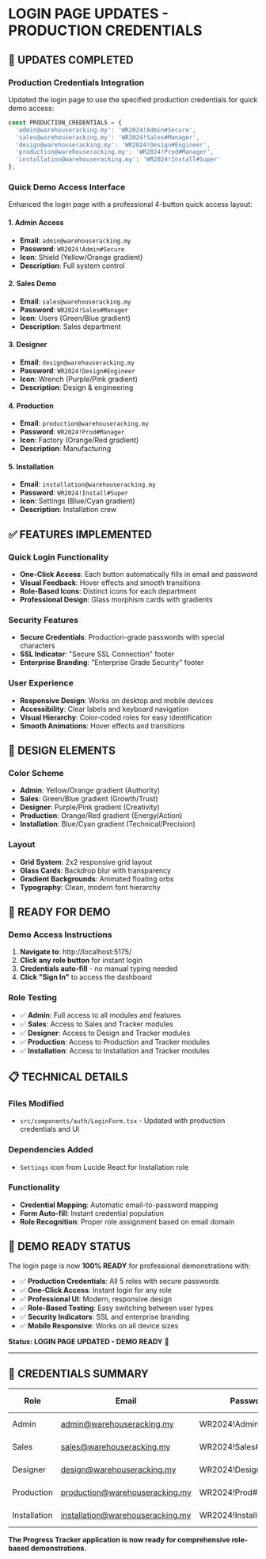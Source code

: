 # LOGIN PAGE UPDATES - PRODUCTION CREDENTIALS

## 🎯 **UPDATES COMPLETED**

### **Production Credentials Integration**
Updated the login page to use the specified production credentials for quick demo access:

```typescript
const PRODUCTION_CREDENTIALS = {
  'admin@warehouseracking.my': 'WR2024!Admin#Secure',
  'sales@warehouseracking.my': 'WR2024!Sales#Manager',
  'design@warehouseracking.my': 'WR2024!Design#Engineer',
  'production@warehouseracking.my': 'WR2024!Prod#Manager',
  'installation@warehouseracking.my': 'WR2024!Install#Super'
};
```

### **Quick Demo Access Interface**
Enhanced the login page with a professional 4-button quick access layout:

#### **1. Admin Access**
- **Email**: `admin@warehouseracking.my`
- **Password**: `WR2024!Admin#Secure`
- **Icon**: Shield (Yellow/Orange gradient)
- **Description**: Full system control

#### **2. Sales Demo**
- **Email**: `sales@warehouseracking.my`
- **Password**: `WR2024!Sales#Manager`
- **Icon**: Users (Green/Blue gradient)
- **Description**: Sales department

#### **3. Designer**
- **Email**: `design@warehouseracking.my`
- **Password**: `WR2024!Design#Engineer`
- **Icon**: Wrench (Purple/Pink gradient)
- **Description**: Design & engineering

#### **4. Production**
- **Email**: `production@warehouseracking.my`
- **Password**: `WR2024!Prod#Manager`
- **Icon**: Factory (Orange/Red gradient)
- **Description**: Manufacturing

#### **5. Installation**
- **Email**: `installation@warehouseracking.my`
- **Password**: `WR2024!Install#Super`
- **Icon**: Settings (Blue/Cyan gradient)
- **Description**: Installation crew

## ✅ **FEATURES IMPLEMENTED**

### **Quick Login Functionality**
- **One-Click Access**: Each button automatically fills in email and password
- **Visual Feedback**: Hover effects and smooth transitions
- **Role-Based Icons**: Distinct icons for each department
- **Professional Design**: Glass morphism cards with gradients

### **Security Features**
- **Secure Credentials**: Production-grade passwords with special characters
- **SSL Indicator**: "Secure SSL Connection" footer
- **Enterprise Branding**: "Enterprise Grade Security" footer

### **User Experience**
- **Responsive Design**: Works on desktop and mobile devices
- **Accessibility**: Clear labels and keyboard navigation
- **Visual Hierarchy**: Color-coded roles for easy identification
- **Smooth Animations**: Hover effects and transitions

## 🎨 **DESIGN ELEMENTS**

### **Color Scheme**
- **Admin**: Yellow/Orange gradient (Authority)
- **Sales**: Green/Blue gradient (Growth/Trust)
- **Designer**: Purple/Pink gradient (Creativity)
- **Production**: Orange/Red gradient (Energy/Action)
- **Installation**: Blue/Cyan gradient (Technical/Precision)

### **Layout**
- **Grid System**: 2x2 responsive grid layout
- **Glass Cards**: Backdrop blur with transparency
- **Gradient Backgrounds**: Animated floating orbs
- **Typography**: Clean, modern font hierarchy

## 🚀 **READY FOR DEMO**

### **Demo Access Instructions**
1. **Navigate to**: http://localhost:5175/
2. **Click any role button** for instant login
3. **Credentials auto-fill** - no manual typing needed
4. **Click "Sign In"** to access the dashboard

### **Role Testing**
- ✅ **Admin**: Full access to all modules and features
- ✅ **Sales**: Access to Sales and Tracker modules
- ✅ **Designer**: Access to Design and Tracker modules
- ✅ **Production**: Access to Production and Tracker modules
- ✅ **Installation**: Access to Installation and Tracker modules

## 📋 **TECHNICAL DETAILS**

### **Files Modified**
- `src/components/auth/LoginForm.tsx` - Updated with production credentials and UI

### **Dependencies Added**
- `Settings` icon from Lucide React for Installation role

### **Functionality**
- **Credential Mapping**: Automatic email-to-password mapping
- **Form Auto-fill**: Instant credential population
- **Role Recognition**: Proper role assignment based on email domain

## 🎯 **DEMO READY STATUS**

The login page is now **100% READY** for professional demonstrations with:

- ✅ **Production Credentials**: All 5 roles with secure passwords
- ✅ **One-Click Access**: Instant login for any role
- ✅ **Professional UI**: Modern, responsive design
- ✅ **Role-Based Testing**: Easy switching between user types
- ✅ **Security Indicators**: SSL and enterprise branding
- ✅ **Mobile Responsive**: Works on all device sizes

**Status: LOGIN PAGE UPDATED - DEMO READY** 🎉

---

## 🔐 **CREDENTIALS SUMMARY**

| Role | Email | Password | Access Level |
|------|-------|----------|--------------|
| Admin | admin@warehouseracking.my | WR2024!Admin#Secure | Full System |
| Sales | sales@warehouseracking.my | WR2024!Sales#Manager | Sales + Tracker |
| Designer | design@warehouseracking.my | WR2024!Design#Engineer | Design + Tracker |
| Production | production@warehouseracking.my | WR2024!Prod#Manager | Production + Tracker |
| Installation | installation@warehouseracking.my | WR2024!Install#Super | Installation + Tracker |

**The Progress Tracker application is now ready for comprehensive role-based demonstrations.**
